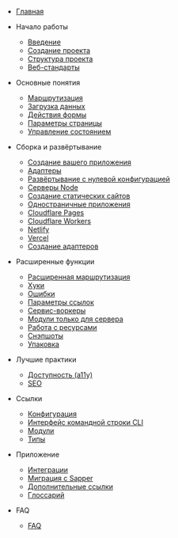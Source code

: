 * [Главная](/)

* Начало работы
  * [Введение](10-getting-started/10-introduction.md)
  * [Создание проекта](10-getting-started/20-creating-a-project.md)
  * [Структура проекта](10-getting-started/30-project-structure.md)
  * [Веб-стандарты](10-getting-started/40-web-standards.md)

* Основные понятия
  * [Маршрутизация](20-core-concepts/10-routing.md)
  * [Загрузка данных](20-core-concepts/20-load.md)
  * [Действия формы](20-core-concepts/30-form-actions.md)
  * [Параметры страницы](20-core-concepts/40-page-options.md)
  * [Управление состоянием](20-core-concepts/50-state-management.md)

* Сборка и развёртывание
  * [Создание вашего приложения](25-build-and-deploy/10-building-your-app.md)
  * [Адаптеры](25-build-and-deploy/20-adapters.md)
  * [Развёртывание с нулевой конфигурацией](25-build-and-deploy/30-adapter-auto.md)
  * [Серверы Node](25-build-and-deploy/40-adapter-node.md)
  * [Создание статических сайтов](25-build-and-deploy/50-adapter-static.md)
  * [Одностраничные приложения](25-build-and-deploy/55-single-page-apps.md)
  * [Cloudflare Pages](25-build-and-deploy/60-adapter-cloudflare.md)
  * [Cloudflare Workers](25-build-and-deploy/70-adapter-cloudflare-workers.md)
  * [Netlify](25-build-and-deploy/80-adapter-netlify.md)
  * [Vercel](25-build-and-deploy/90-adapter-vercel.md)
  * [Создание адаптеров](25-build-and-deploy/99-writing-adapters.md)

* Расширенные функции
  * [Расширенная маршрутизация](30-advanced/10-advanced-routing.md)
  * [Хуки](30-advanced/20-hooks.md)
  * [Ошибки](30-advanced/25-errors.md)
  * [Параметры ссылок](30-advanced/30-link-options.md)
  * [Сервис-воркеры](30-advanced/40-service-workers.md)
  * [Модули только для сервера](30-advanced/50-server-only-modules.md)
  * [Работа с ресурсами](30-advanced/60-assets.md)
  * [Снэпшоты](30-advanced/65-snapshots.md)
  * [Упаковка](30-advanced/70-packaging.md)

* Лучшие практики
  * [Доступность (a11y)](40-best-practices/10-accessibility.md)
  * [SEO](40-best-practices/20-seo.md)

* Ссылки
  * [Конфигурация](50-reference/10-configuration.md)
  * [Интерфейс командной строки CLI](50-reference/20-cli.md)
  * [Модули](50-reference/30-modules.md)
  * [Типы](50-reference/40-types.md)

* Приложение
  * [Интеграции](60-appendix/05-integrations.md)
  * [Миграция с Sapper](60-appendix/10-migrating.md)
  * [Дополнительные ссылки](60-appendix/20-additional-resources.md)
  * [Глоссарий](60-appendix/30-glossary.md)

* FAQ
  * [FAQ](FAQ.md)